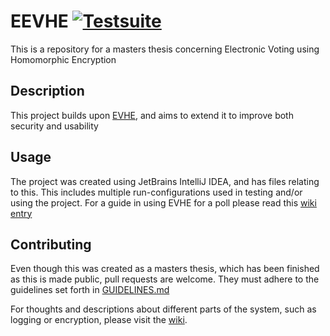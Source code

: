 # EEVHE [![Testsuite](https://github.com/Ernstsen/EEVHE/workflows/Test-suite/badge.svg)](https://github.com/Ernstsen/EEVHE/actions)

This is a repository for a masters thesis concerning Electronic Voting using Homomorphic Encryption

## Description

This project builds upon [EVHE](https://github.com/Ernstsen/EVHE), and aims to extend it to improve
both security and usability

## Usage

The project was created using JetBrains IntelliJ IDEA, and has files relating to this. This includes multiple
run-configurations used in testing and/or using the project. For a guide in using EVHE for a poll please read
this [wiki entry](https://github.com/Ernstsen/EEVHE/wiki/Running-EEVHE)

## Contributing

Even though this was created as a masters thesis, which has been finished as this is made public, pull requests are
welcome. They must adhere to the guidelines set forth
in [GUIDELINES.md](https://github.com/Ernstsen/EEVHE/blob/master/GUIDELINES.md)

For thoughts and descriptions about different parts of the system, such as logging or encryption, please visit the
[wiki](https://github.com/Ernstsen/EEVHE/wiki).
